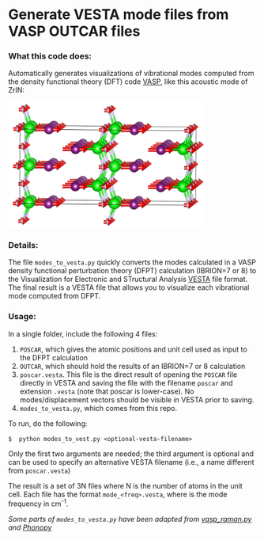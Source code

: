 # Generate VESTA mode files from VASP OUTCAR files

### What this code does:
Automatically generates visualizations of vibrational modes
computed from the density functional theory (DFT) code
[VASP](https://www.vasp.at/), like this acoustic mode of ZrIN:


<img src="pics/ZrIN.png" width=400 align="middle">


### Details:
The file `modes_to_vesta.py` quickly converts the modes calculated in
a VASP density functional perturbation theory (DFPT) calculation (IBRION=7 or 8) to
the Visualization for Electronic and STructural Analysis [VESTA](http://jp-minerals.org/vesta/en/) file format.  The final result is a VESTA file that allows you to visualize each vibrational mode computed from DFPT.

### Usage:

In a single folder, include the following 4 files:

1. `POSCAR`, which gives the atomic positions and unit cell used as input to the DFPT calculation
2. `OUTCAR`, which should hold the results of an IBRION=7 or 8 calculation
3. `poscar.vesta`.  This file is the direct result of opening the `POSCAR` file directly in VESTA and saving the file with the filename `poscar` and extension `.vesta` (note that poscar is lower-case). No modes/displacement vectors should be visible in VESTA prior to saving.
4. `modes_to_vesta.py`, which comes from this repo.

To run, do the following:

	$  python modes_to_vest.py <optional-vesta-filename>


Only the first two arguments are needed; the third argument is optional and can be used to specify an alternative VESTA filename (i.e., a name different from `poscar.vesta`)

The result is a set of 3N files where N is the number of atoms in the unit cell. Each file has the format `mode_<freq>.vesta`, where <freq> is the mode frequency in cm<sup>-1</sup>. 


*Some parts of `modes_to_vesta.py` have been adapted from [vasp_raman.py](https://github.com/raman-sc/VASP) and [Phonopy](https://atztogo.github.io/phonopy/)*

